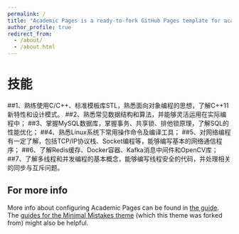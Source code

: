 ```yaml
---
permalink: /
title: "Academic Pages is a ready-to-fork GitHub Pages template for academic personal websites"
author_profile: true
redirect_from: 
  - /about/
  - /about.html
---
```





技能
======
##1、熟练使用C/C++、标准模板库STL，熟悉面向对象编程的思想，了解C++11新特性和设计模式。
##2、熟悉常见数据结构和算法，并能够灵活运用在实际编程中；
##3、掌握MySQL数据库，掌握事务、共享锁、排他锁原理，了解SQL的性能优化；
##4、熟悉Linux系统下常用操作命令及编译工具；
##5、对网络编程有一定了解，包括TCP/IP协议栈、Socket编程等，能够编写基本的网络通信程序；
##6、了解Redis缓存、Docker容器、Kafka消息中间件和OpenCV库；
##7、了解多线程和并发编程的基本概念，能够编写线程安全的代码，并处理相关的同步与互斥问题。


For more info
------
More info about configuring Academic Pages can be found in [the guide](https://academicpages.github.io/markdown/). The [guides for the Minimal Mistakes theme](https://mmistakes.github.io/minimal-mistakes/docs/configuration/) (which this theme was forked from) might also be helpful.
